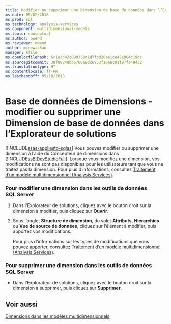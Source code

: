 ```yaml
---
title: Modifier ou supprimer une Dimension de base de données dans l’Explorateur de solutions | Documents Microsoft
ms.date: 05/02/2018
ms.prod: sql
ms.technology: analysis-services
ms.component: multidimensional-models
ms.topic: conceptual
ms.author: owend
ms.reviewer: owend
author: minewiskan
manager: kfile
ms.openlocfilehash: 6c1a3d42c899330c1d7fed20ae1ce45a064c19de
ms.sourcegitcommit: 38f8824abb6760a9dc6953f10a6c91f97fa48432
ms.translationtype: HT
ms.contentlocale: fr-FR
ms.lasthandoff: 05/10/2018
---
```

# <a name="database-dimensions---modify-or-delete-a-database-dimension-in-solution-explorer"></a>Base de données de Dimensions - modifier ou supprimer une Dimension de base de données dans l’Explorateur de solutions
[!INCLUDE[ssas-appliesto-sqlas](../../includes/ssas-appliesto-sqlas.md)]
  Vous pouvez modifier ou supprimer une dimension à l’aide du Concepteur de dimensions dans [!INCLUDE[ssBIDevStudioFull](../../includes/ssbidevstudiofull-md.md)]. Lorsque vous modifiez une dimension, vos modifications ne sont pas disponibles pour les utilisateurs tant que vous ne traitez pas la dimension. Pour plus d’informations, consultez [Traitement d’un modèle multidimensionnel &#40;Analysis Services&#41;](../../analysis-services/multidimensional-models/processing-a-multidimensional-model-analysis-services.md).  
  
### <a name="to-modify-a-dimension-in-sql-server-data-tools"></a>Pour modifier une dimension dans les outils de données SQL Server  
  
1.  Dans l’Explorateur de solutions, cliquez avec le bouton droit sur la dimension à modifier, puis cliquez sur **Ouvrir**.  
  
2.  Sous l’onglet **Structure de dimension**, du volet **Attributs**, **Hiérarchies** ou **Vue de source de données**, cliquez sur l’élément à modifier, puis apportez vos modifications.  
  
     Pour plus d’informations sur les types de modifications que vous pouvez apporter, consultez [Traitement d’un modèle multidimensionnel &#40;Analysis Services&#41;](../../analysis-services/multidimensional-models/processing-a-multidimensional-model-analysis-services.md).  
  
### <a name="to-delete-a-dimension-in-sql-server-data-tools"></a>Pour supprimer une dimension dans les outils de données SQL Server  
  
-   Dans l’Explorateur de solutions, cliquez avec le bouton droit sur la dimension à supprimer, puis cliquez sur **Supprimer**.  
  
## <a name="see-also"></a>Voir aussi  
 [Dimensions dans les modèles multidimensionnels](../../analysis-services/multidimensional-models/dimensions-in-multidimensional-models.md)  
  
  

